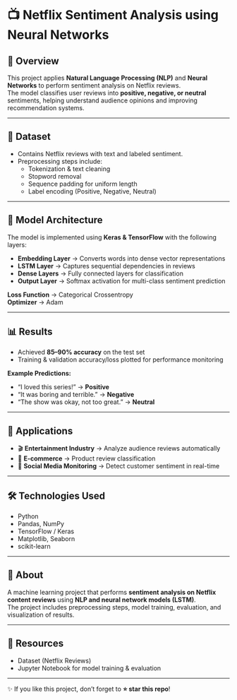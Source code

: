 # 📺 Netflix Sentiment Analysis using Neural Networks  

## 📌 Overview  
This project applies **Natural Language Processing (NLP)** and **Neural Networks** to perform sentiment analysis on Netflix reviews.  
The model classifies user reviews into **positive, negative, or neutral** sentiments, helping understand audience opinions and improving recommendation systems.  

---

## 📂 Dataset  
- Contains Netflix reviews with text and labeled sentiment.  
- Preprocessing steps include:  
  - Tokenization & text cleaning  
  - Stopword removal  
  - Sequence padding for uniform length  
  - Label encoding (Positive, Negative, Neutral)  

---

## 🧠 Model Architecture  
The model is implemented using **Keras & TensorFlow** with the following layers:  

- **Embedding Layer** → Converts words into dense vector representations  
- **LSTM Layer** → Captures sequential dependencies in reviews  
- **Dense Layers** → Fully connected layers for classification  
- **Output Layer** → Softmax activation for multi-class sentiment prediction  

**Loss Function** → Categorical Crossentropy  
**Optimizer** → Adam  

---

## 📊 Results  
- Achieved **85–90% accuracy** on the test set  
- Training & validation accuracy/loss plotted for performance monitoring  

**Example Predictions:**  
- “I loved this series!” → **Positive**  
- “It was boring and terrible.” → **Negative**  
- “The show was okay, not too great.” → **Neutral**  

---

## 🚀 Applications  
- 🎬 **Entertainment Industry** → Analyze audience reviews automatically  
- 🛒 **E-commerce** → Product review classification  
- 💬 **Social Media Monitoring** → Detect customer sentiment in real-time  

---

## 🛠️ Technologies Used  
- Python  
- Pandas, NumPy  
- TensorFlow / Keras  
- Matplotlib, Seaborn  
- scikit-learn  

---

## 📖 About  
A machine learning project that performs **sentiment analysis on Netflix content reviews** using **NLP and neural network models (LSTM)**.  
The project includes preprocessing steps, model training, evaluation, and visualization of results.  

---

## 📌 Resources  
- Dataset (Netflix Reviews)  
- Jupyter Notebook for model training & evaluation  

---

✨ If you like this project, don’t forget to **⭐ star this repo**!  
